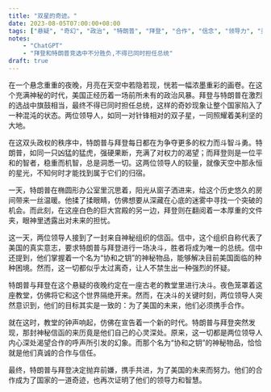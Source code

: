 ```yaml
---
title: "双星的奇迹。"
date: 2023-08-05T07:00:00+08:00
tags: ["悬疑", "奇幻", "政治", "特朗普", "拜登", "合作", "信念", "领导力", "美国", "协和之钥","ChatGPT"]
notes:
    - "ChatGPT"
    - "拜登和特朗普竞选中不分胜负,不得已同时担任总统"
draft: true
---
```


在一个悬念重重的夜晚，月亮在天空中若隐若现，恍若一幅浓墨重彩的画卷。在这个充满神秘的时代，美国正经历着一场前所未有的政治风暴。拜登与特朗普在激烈的选战中旗鼓相当，最终不得已同时担任总统，这样的奇妙现象让整个国家陷入了一种混沌的状态。两位领导人，如同一对针锋相对的双子星，一同照耀着美利坚的大地。

在这双头政权的秩序中，特朗普与拜登每日都在为争夺更多的权力而斗智斗勇。特朗普，如同一只凶猛的猛虎，强硬果断，充满了对权力的渴望；而拜登则是一位平和的智者，稳重而机智，总是洞悉一切。这两位领导人的较量，就像天空中那永恒的星光，不知何时才能找到属于它们的归宿。

一天，特朗普在椭圆形办公室里沉思着，阳光从窗子洒进来，给这个历史悠久的房间带来一丝温暖。他揉了揉眼睛，仿佛想要从深藏在心底的迷雾中寻找一个突破的机会。而此刻，在这座白色的巨大宫殿的另一边，拜登则在翻阅着一本厚重的文件夹，眼神里透露出对未来的担忧。

这一天，两位领导人接到了一封来自神秘组织的信函。信中，这个组织自称代表了美国的真实意志，要求特朗普与拜登进行一场决斗，胜者将成为唯一的总统。信中还提到，他们掌握着一个名为“协和之钥”的神秘物品，能够解决目前美国面临的种种困境。然而，这一切都似乎太过离奇，让人不禁生出一种强烈的怀疑。

特朗普与拜登在这个悬疑的夜晚约定在一座古老的教堂里进行决斗。夜色笼罩着这座教堂，仿佛将它和这个世界隔绝开来。然而，在决斗的关键时刻，两位领导人突然意识到，他们的目标其实是一致的：为了美国的未来，他们必须携手合作。

就在这时，教堂的钟声响起，仿佛在宣告着一个新的时代。特朗普与拜登突然发现，那封神秘信函的来历竟是他们自己的心灵深处。原来，这一切都是两位领导人内心深处渴望合作的呼声所引发的幻象。而那个名为“协和之钥”的神秘物品，恰恰就是他们真诚的合作与信任。

最终，特朗普与拜登决定抛弃前嫌，携手共进，为了美国的未来而努力。他们的合作成为了国家的一道奇迹，也再次证明了他们的领导力和智慧。